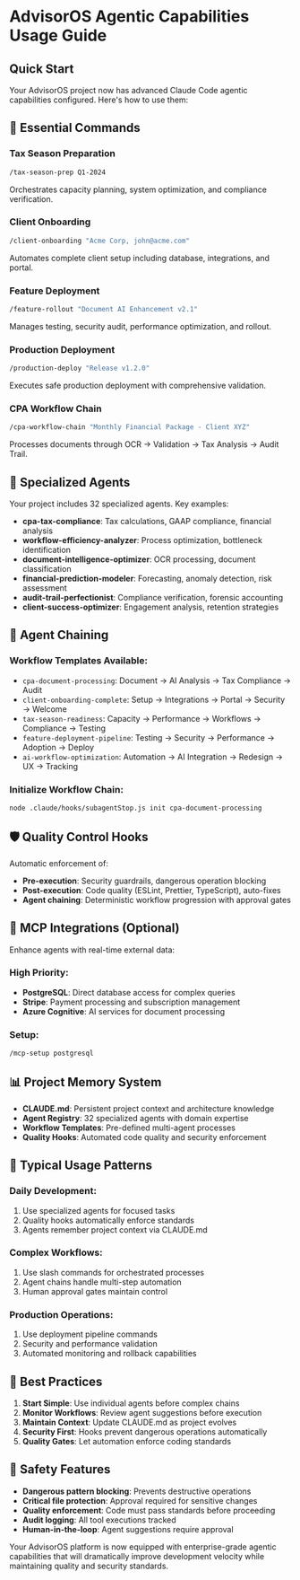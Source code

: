 # AdvisorOS Agentic Capabilities Usage Guide

## Quick Start

Your AdvisorOS project now has advanced Claude Code agentic capabilities configured. Here's how to use them:

## 🚀 Essential Commands

### Tax Season Preparation
```bash
/tax-season-prep Q1-2024
```
Orchestrates capacity planning, system optimization, and compliance verification.

### Client Onboarding
```bash
/client-onboarding "Acme Corp, john@acme.com"
```
Automates complete client setup including database, integrations, and portal.

### Feature Deployment
```bash
/feature-rollout "Document AI Enhancement v2.1"
```
Manages testing, security audit, performance optimization, and rollout.

### Production Deployment
```bash
/production-deploy "Release v1.2.0"
```
Executes safe production deployment with comprehensive validation.

### CPA Workflow Chain
```bash
/cpa-workflow-chain "Monthly Financial Package - Client XYZ"
```
Processes documents through OCR → Validation → Tax Analysis → Audit Trail.

## 🤖 Specialized Agents

Your project includes 32 specialized agents. Key examples:

- **cpa-tax-compliance**: Tax calculations, GAAP compliance, financial analysis
- **workflow-efficiency-analyzer**: Process optimization, bottleneck identification
- **document-intelligence-optimizer**: OCR processing, document classification
- **financial-prediction-modeler**: Forecasting, anomaly detection, risk assessment
- **audit-trail-perfectionist**: Compliance verification, forensic accounting
- **client-success-optimizer**: Engagement analysis, retention strategies

## 🔗 Agent Chaining

### Workflow Templates Available:
- `cpa-document-processing`: Document → AI Analysis → Tax Compliance → Audit
- `client-onboarding-complete`: Setup → Integrations → Portal → Security → Welcome
- `tax-season-readiness`: Capacity → Performance → Workflows → Compliance → Testing
- `feature-deployment-pipeline`: Testing → Security → Performance → Adoption → Deploy
- `ai-workflow-optimization`: Automation → AI Integration → Redesign → UX → Tracking

### Initialize Workflow Chain:
```bash
node .claude/hooks/subagentStop.js init cpa-document-processing
```

## 🛡️ Quality Control Hooks

Automatic enforcement of:
- **Pre-execution**: Security guardrails, dangerous operation blocking
- **Post-execution**: Code quality (ESLint, Prettier, TypeScript), auto-fixes
- **Agent chaining**: Deterministic workflow progression with approval gates

## 🔧 MCP Integrations (Optional)

Enhance agents with real-time external data:

### High Priority:
- **PostgreSQL**: Direct database access for complex queries
- **Stripe**: Payment processing and subscription management
- **Azure Cognitive**: AI services for document processing

### Setup:
```bash
/mcp-setup postgresql
```

## 📊 Project Memory System

- **CLAUDE.md**: Persistent project context and architecture knowledge
- **Agent Registry**: 32 specialized agents with domain expertise
- **Workflow Templates**: Pre-defined multi-agent processes
- **Quality Hooks**: Automated code quality and security enforcement

## 🔄 Typical Usage Patterns

### Daily Development:
1. Use specialized agents for focused tasks
2. Quality hooks automatically enforce standards
3. Agents remember project context via CLAUDE.md

### Complex Workflows:
1. Use slash commands for orchestrated processes
2. Agent chains handle multi-step automation
3. Human approval gates maintain control

### Production Operations:
1. Use deployment pipeline commands
2. Security and performance validation
3. Automated monitoring and rollback capabilities

## 🎯 Best Practices

1. **Start Simple**: Use individual agents before complex chains
2. **Monitor Workflows**: Review agent suggestions before execution
3. **Maintain Context**: Update CLAUDE.md as project evolves
4. **Security First**: Hooks prevent dangerous operations automatically
5. **Quality Gates**: Let automation enforce coding standards

## 🚨 Safety Features

- **Dangerous pattern blocking**: Prevents destructive operations
- **Critical file protection**: Approval required for sensitive changes
- **Quality enforcement**: Code must pass standards before proceeding
- **Audit logging**: All tool executions tracked
- **Human-in-the-loop**: Agent suggestions require approval

Your AdvisorOS platform is now equipped with enterprise-grade agentic capabilities that will dramatically improve development velocity while maintaining quality and security standards.